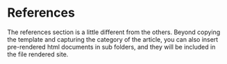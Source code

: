 # References

The references section is a little different from the others.  Beyond copying the template and capturing the category
of the article, you can also insert pre-rendered html documents in sub folders, and they will be included in the file
 rendered site.